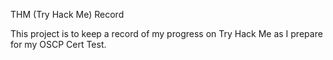 THM (Try Hack Me) Record

This project is to keep a record of my progress on Try Hack Me as I prepare for my OSCP Cert Test.
